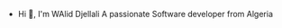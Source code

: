 - Hi 👋, I'm WAlid Djellali 
A passionate Software developer from Algeria

<!---
Waliddjla/Waliddjla is a ✨ special ✨ repository because its `README.md` (this file) appears on your GitHub profile.
You can click the Preview link to take a look at your changes.
--->
